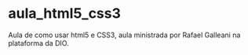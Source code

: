 # aula_html5_css3
Aula de como usar html5 e CSS3, aula ministrada por Rafael Galleani na plataforma da DIO.
